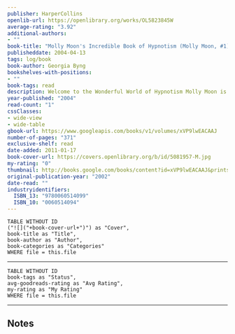 ```yaml
---
publisher: HarperCollins
openlib-url: https://openlibrary.org/works/OL5823845W
average-rating: "3.92"
additional-authors:
- ""
book-title: "Molly Moon's Incredible Book of Hypnotism (Molly Moon, #1)"
publisheddate: 2004-04-13
tags: log/book
book-author: Georgia Byng
bookshelves-with-positions:
- ""
book-tags: read
description: Welcome to the Wonderful World of Hypnotism Molly Moon is no ordinary orphan. When she finds a mysterious old book on hypnotism, she discovers she can make people do whatever she wants. But a sinister stranger is watching her every move and he'll do anything to steal her hypnotic secret...
year-published: "2004"
read-count: "1"
cssClasses:
- wide-view
- wide-table
gbook-url: https://www.googleapis.com/books/v1/volumes/xVP9lwEACAAJ
number-of-pages: "371"
exclusive-shelf: read
date-added: 2011-01-17
book-cover-url: https://covers.openlibrary.org/b/id/5081957-M.jpg
my-rating: "0"
thumbnail: http://books.google.com/books/content?id=xVP9lwEACAAJ&printsec=frontcover&img=1&zoom=1&source=gbs_api
original-publication-year: "2002"
date-read: ""
industryidentifiers:
  ISBN_13: "9780060514099"
  ISBN_10: "0060514094"
---
```


```dataview
TABLE WITHOUT ID
("![]("+book-cover-url+")") as "Cover",
book-title as "Title",
book-author as "Author",
book-categories as "Categories"
WHERE file = this.file
```
---
```dataview
TABLE WITHOUT ID
book-tags as "Status",
avg-goodreads-rating as "Avg Rating",
my-rating as "My Rating"
WHERE file = this.file
```
---
## Notes


